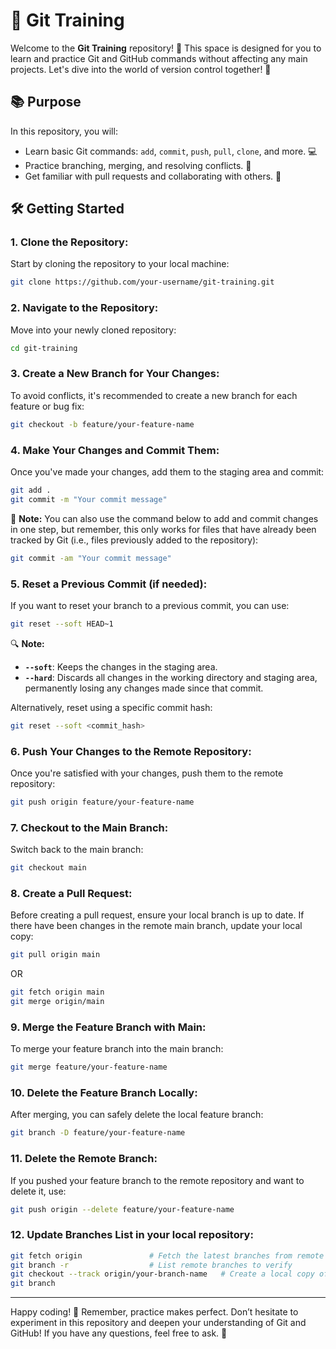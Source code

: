 # 🚀 Git Training

Welcome to the **Git Training** repository! 🎉 This space is designed for you to learn and practice Git and GitHub commands without affecting any main projects. Let's dive into the world of version control together! 🌟

## 📚 Purpose

In this repository, you will:

- Learn basic Git commands: `add`, `commit`, `push`, `pull`, `clone`, and more. 💻
- Practice branching, merging, and resolving conflicts. 🔀
- Get familiar with pull requests and collaborating with others. 🤝

## 🛠️ Getting Started

### 1. **Clone the Repository:**

Start by cloning the repository to your local machine:

```bash
git clone https://github.com/your-username/git-training.git
```

### 2. **Navigate to the Repository:**

Move into your newly cloned repository:

```bash
cd git-training
```

### 3. **Create a New Branch for Your Changes:**

To avoid conflicts, it's recommended to create a new branch for each feature or bug fix:

```bash
git checkout -b feature/your-feature-name
```

### 4. **Make Your Changes and Commit Them:**

Once you've made your changes, add them to the staging area and commit:

```bash
git add .
git commit -m "Your commit message"
```

🔔 **Note:** You can also use the command below to add and commit changes in one step, but remember, this only works for files that have already been tracked by Git (i.e., files previously added to the repository):

```bash
git commit -am "Your commit message"
```

### 5. **Reset a Previous Commit (if needed):**

If you want to reset your branch to a previous commit, you can use:

```bash
git reset --soft HEAD~1
```

🔍 **Note:**

- **`--soft`**: Keeps the changes in the staging area.
- **`--hard`**: Discards all changes in the working directory and staging area, permanently losing any changes made since that commit.

Alternatively, reset using a specific commit hash:

```bash
git reset --soft <commit_hash>
```

### 6. **Push Your Changes to the Remote Repository:**

Once you're satisfied with your changes, push them to the remote repository:

```bash
git push origin feature/your-feature-name
```

### 7. **Checkout to the Main Branch:**

Switch back to the main branch:

```bash
git checkout main
```

### 8. **Create a Pull Request:**

Before creating a pull request, ensure your local branch is up to date. If there have been changes in the remote main branch, update your local copy:

```bash
git pull origin main
```

OR

```bash
git fetch origin main
git merge origin/main
```

### 9. **Merge the Feature Branch with Main:**

To merge your feature branch into the main branch:

```bash
git merge feature/your-feature-name
```

### 10. **Delete the Feature Branch Locally:**

After merging, you can safely delete the local feature branch:

```bash
git branch -D feature/your-feature-name
```

### 11. **Delete the Remote Branch:**

If you pushed your feature branch to the remote repository and want to delete it, use:

```bash
git push origin --delete feature/your-feature-name
```

### 12. **Update Branches List in your local repository:**

```bash
git fetch origin               # Fetch the latest branches from remote
git branch -r                  # List remote branches to verify
git checkout --track origin/your-branch-name   # Create a local copy of the remote branch
git branch
```

---

Happy coding! 🎊 Remember, practice makes perfect. Don’t hesitate to experiment in this repository and deepen your understanding of Git and GitHub! If you have any questions, feel free to ask. 🤗

```

```
